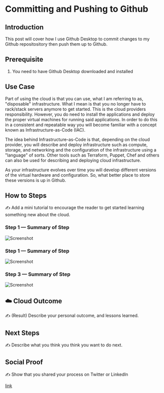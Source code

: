 # Committing and Pushing to Github

## Introduction

This post will cover how I use Github Desktop to commit changes to my Github repositository then push them up to Github.

## Prerequisite

1. You need to have Github Desktop downloaded and installed

## Use Case

Part of using the cloud is that you can use, what I am referring to as, "disposable" infrastructure.  What I mean is that you no longer have to rack/stack servers anymore to get started.  This is the cloud providers responsibility. However, you do need to install the applications and deploy the proper virtual machines for running said applications.  In order to do this in a consistent and repeatable way you will become familiar with a concept known as Infrastructure-as-Code (IAC).

The idea behind Infrastructure-as-Code is that, depending on the cloud provider, you will describe and deploy infrastructure such as compute, storage, and networking and the configuration of the infrastructure using a "language" of sorts.  Other tools such as Terraform, Puppet, Chef and others can also be used for describing and deploying cloud infrastructure.

As your infrastructure evolves over time you will develop different versions of the virtual hardware and configuration.  So, what better place to store these versions is up in Github.

## How to Steps

✍️ Add a mini tutorial to encourage the reader to get started learning something new about the cloud.

### Step 1 — Summary of Step

![Screenshot](https://via.placeholder.com/500x300)

### Step 1 — Summary of Step

![Screenshot](https://via.placeholder.com/500x300)

### Step 3 — Summary of Step

![Screenshot](https://via.placeholder.com/500x300)

## ☁️ Cloud Outcome

✍️ (Result) Describe your personal outcome, and lessons learned.

## Next Steps

✍️ Describe what you think you think you want to do next.

## Social Proof

✍️ Show that you shared your process on Twitter or LinkedIn

[link](link)
